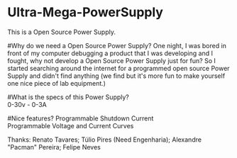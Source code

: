 # Ultra-Mega-PowerSupply 

This is a Open Source Power Supply.

#Why do we need a Open Source Power Supply?
One night, I was bored in front of my computer debugging a product that I was developing and I fought, why not develop a Open Source Power Supply just for fun?
So I started searching around the internet for a programmed open source Power Supply and didn't find anything (we find but it's more fun to make yourself one nice piece of lab equipment.)

#What is the specs of this Power Supply?	
0-30v - 0-3A

#Nice features?
Programmable Shutdown Current	
Programmable Voltage and Current Curves

Thanks:
Renato Tavares;
Túlio Pires (Need Engenharia);
Alexandre "Pacman" Pereira;
Felipe Neves

